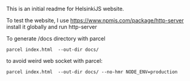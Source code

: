 This is an initial readme for HelsinkiJS website.

To test the website, I use 
https://www.npmjs.com/package/http-server
install it globally and run http-server


To generate /docs directory with parcel

`parcel index.html  --out-dir docs/`

to avoid weird web socket with parcel:

`parcel index.html  --out-dir docs/ --no-hmr NODE_ENV=production`

